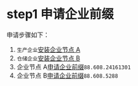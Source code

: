 # step1 申请企业前缀

申请步骤如下：

1. `生产企业`[安装企业节点 A](../idhub-install.md)
2. `仓储企业`[安装企业节点 B](../idhub-install.md)
3. 企业节点 A[申请企业前缀](../../3-apply-prefix/introduce.md)`88.608.24161301`
4. 企业节点 B[申请企业前缀](../../3-apply-prefix/introduce.md)`88.608.5288`
